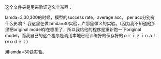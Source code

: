 这个文件夹是用来验证这么个东西：

lamda=3,30,300的时候，模型的success rate，average acc， per acc分别有什么影响？
我这里在做lamda=30实验，卢那里做３的实验。（因为我不知道他那里把original model存在哪里了，所以我给他的程序是重新跑一下original model，而我自己的这个程序是调用本地已经训练好的保存好的ｏｒｉｇｉｎａｌ　ｍｏｄｅｌ）

用lamda=30做实验。
